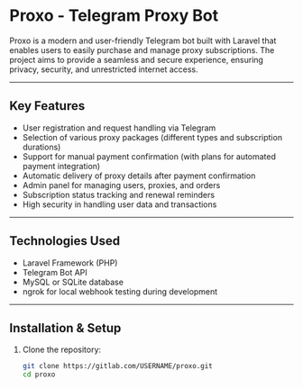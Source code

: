 # Proxo - Telegram Proxy Bot

Proxo is a modern and user-friendly Telegram bot built with Laravel that enables users to easily purchase and manage proxy subscriptions. The project aims to provide a seamless and secure experience, ensuring privacy, security, and unrestricted internet access.

---

## Key Features

- User registration and request handling via Telegram  
- Selection of various proxy packages (different types and subscription durations)  
- Support for manual payment confirmation (with plans for automated payment integration)  
- Automatic delivery of proxy details after payment confirmation  
- Admin panel for managing users, proxies, and orders  
- Subscription status tracking and renewal reminders  
- High security in handling user data and transactions

---

## Technologies Used

- Laravel Framework (PHP)  
- Telegram Bot API  
- MySQL or SQLite database  
- ngrok for local webhook testing during development  

---

## Installation & Setup

1. Clone the repository:  
   ```bash
   git clone https://gitlab.com/USERNAME/proxo.git
   cd proxo
